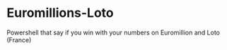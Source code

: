 # Euromillions-Loto
Powershell that say if you win with your numbers on Euromillion and Loto (France)

